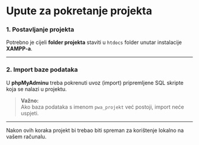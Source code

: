 # Upute za pokretanje projekta

### 1. Postavljanje projekta

Potrebno je cijeli **folder projekta** staviti u `htdocs` folder unutar instalacije **XAMPP-a**.

---

### 2. Import baze podataka

U **phpMyAdminu** treba pokrenuti uvoz (import) pripremljene SQL skripte koja se nalazi u projektu.

> **Važno:**  
> Ako baza podataka s imenom `pwa_projekt` već postoji, import neće uspjeti.  

---

Nakon ovih koraka projekt bi trebao biti spreman za korištenje lokalno na vašem računalu.
